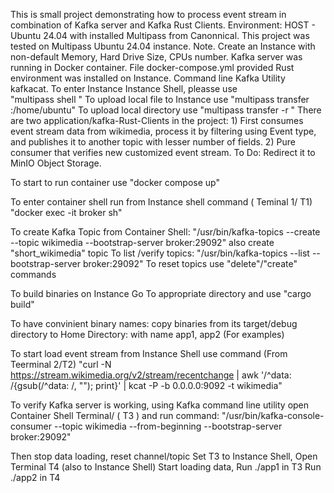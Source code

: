 This is small project demonstrating how to process event stream in combination of Kafka server 
and Kafka Rust Clients.
Environment:
HOST - Ubuntu 24.04 with installed Multipass from Canonnical. 
This project was tested on Multipass Ubuntu 24.04 instance.
Note. Create an Instance with non-default Memory, Hard Drive Size, CPUs number.
Kafka server was running in Docker container.
File docker-compose.yml provided
Rust environment was installed on Instance.
Command line Kafka Utility kafkacat.
To enter Instance Instance Shell, pleasse use  
"multipass shell <InstanceName>"
To upload local file to Instance use 
"multipass transfer <filename> <InstanceName>:/home/ubuntu"
To upload local directory use
"multipass transfer -r <directoryname> <InstanceName>"
There are two application/kafka-Rust-Clients in the project:
    1) First consumes event stream data from wikimedia, process it by filtering using Event type, 
	    and publishes it to another topic with lesser number of fields.
     2) Pure consumer that verifies new customized event stream.
To Do:
   Redirect it to MinIO Object Storage.
   
To start to run container use
"docker compose up" 
   
To enter container shell run from Instance shell command ( Teminal 1/ T1)
"docker exec -it broker sh"

To create Kafka Topic from Container Shell:
"/usr/bin/kafka-topics --create --topic wikimedia --bootstrap-server broker:29092"
also create "short_wikimedia" topic
To list /verify topics:
"/usr/bin/kafka-topics --list --bootstrap-server broker:29092"
To reset topics use "delete"/"create" commands

To build binaries on Instance Go To appropriate directory and use 
"cargo build"

To have convinient binary names:
copy binaries from its target/debug directory to Home Directory:
with name app1, app2 (For examples)

   
To start load event stream from Instance Shell use command  (From Teerminal 2/T2)
"curl -N https://stream.wikimedia.org/v2/stream/recentchange  | awk '/^data: /{gsub(/^data: /, ""); print}' | kcat -P -b 0.0.0.0:9092 -t wikimedia"

To  verify Kafka server is working, using Kafka command line utility open Container Shell Terminal/ ( T3 ) and run command:
"/usr/bin/kafka-console-consumer --topic wikimedia --from-beginning --bootstrap-server broker:29092"

Then stop data loading, reset channel/topic
Set T3 to Instance Shell, Open Terminal T4 (also to Instance Shell)
Start loading data,
Run ./app1 in T3
Run ./app2 in T4